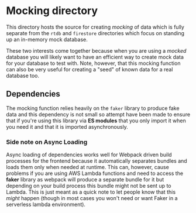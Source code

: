 # Mocking directory

This directory hosts the source for creating _mocking_ of data which is fully separate from
the `rtdb` and `firestore` directories which focus on standing up an in-memory mock database.

These two interests come together because when you are using a _mocked_ database you will likely
want to have an efficient way to create mock data for your database to test with. Note, however,
that this mocking function can also be very useful for creating a "seed" of known data for a
real database too.

## Dependencies

The mocking function relies heavily on the `faker` library to produce fake data and this dependency
is not small so attempt have been made to ensure that if you're using this library via **ES modules**
that you only import it when you need it and that it is imported asynchronously.

### Side note on Async Loading

Async loading of dependencies works well for Webpack driven build processes for the frontend because it
automatically separates bundles and loads them only when needed at runtime. This can, however, cause
problems if you are using AWS Lambda functions and need to access the **faker** library as webpack will
produce a separate bundle for it but depending on your build process this bundle might not be sent
up to Lambda. This is just meant as a quick note to let people know that this _might_ happen (though in
most cases you won't need or want Faker in a serverless lambda environment).
